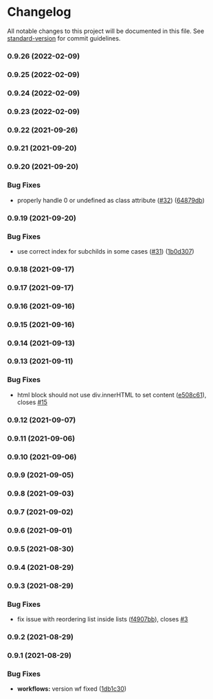 # Changelog

All notable changes to this project will be documented in this file. See [standard-version](https://github.com/conventional-changelog/standard-version) for commit guidelines.

### 0.9.26 (2022-02-09)

### 0.9.25 (2022-02-09)

### 0.9.24 (2022-02-09)

### 0.9.23 (2022-02-09)

### 0.9.22 (2021-09-26)

### 0.9.21 (2021-09-20)

### 0.9.20 (2021-09-20)


### Bug Fixes

* properly handle 0 or undefined as class attribute ([#32](https://github.com/ged-odoo/blockdom/issues/32)) ([64879db](https://github.com/ged-odoo/blockdom/commit/64879db81cdf1b0170f01b04d63b2ff23c15e43c))

### 0.9.19 (2021-09-20)


### Bug Fixes

* use correct index for subchilds in some cases ([#31](https://github.com/ged-odoo/blockdom/issues/31)) ([1b0d307](https://github.com/ged-odoo/blockdom/commit/1b0d30789a51ba2eab38d0ff215da6cf5a211823))

### 0.9.18 (2021-09-17)

### 0.9.17 (2021-09-17)

### 0.9.16 (2021-09-16)

### 0.9.15 (2021-09-16)

### 0.9.14 (2021-09-13)

### 0.9.13 (2021-09-11)


### Bug Fixes

* html block should not use div.innerHTML to set content ([e508c61](https://github.com/ged-odoo/blockdom/commit/e508c61d76ae34523ed1d6e69c7c119292c955e7)), closes [#15](https://github.com/ged-odoo/blockdom/issues/15)

### 0.9.12 (2021-09-07)

### 0.9.11 (2021-09-06)

### 0.9.10 (2021-09-06)

### 0.9.9 (2021-09-05)

### 0.9.8 (2021-09-03)

### 0.9.7 (2021-09-02)

### 0.9.6 (2021-09-01)

### 0.9.5 (2021-08-30)

### 0.9.4 (2021-08-29)

### 0.9.3 (2021-08-29)


### Bug Fixes

* fix issue with reordering list inside lists ([f4907bb](https://github.com/ged-odoo/blockdom/commit/f4907bb2986a22ce887949f4fff182fccdc0f9eb)), closes [#3](https://github.com/ged-odoo/blockdom/issues/3)

### 0.9.2 (2021-08-29)

### 0.9.1 (2021-08-29)


### Bug Fixes

* **workflows:** version wf fixed ([1db1c30](https://github.com/ged-odoo/blockdom/commit/1db1c30981670d67bbf8fccbe9880b9506b1f08f))
